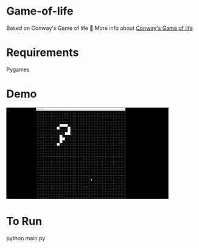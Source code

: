 # Game-of-life
Based on Conway's Game of life  🏁
More info about [Conway's Game of life](https://pi.math.cornell.edu/~lipa/mec/lesson6.html#:~:text=For%20each%20generation%20of%20the,it%20has%203%20live%20neighbors) 

# Requirements 
Pygames 

# Demo
![demo](https://github.com/WhizASh/Game-of-life/blob/main/demo.gif)

# To Run
python main.py
